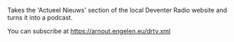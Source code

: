 Takes the 'Actueel Nieuws' section of the local Deventer Radio website
and turns it into a podcast.

You can subscribe at https://arnout.engelen.eu/drtv.xml
